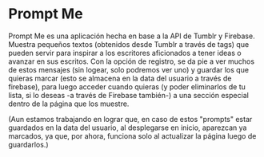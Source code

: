 # Prompt Me

Prompt Me es una aplicación hecha en base a la API de Tumblr y Firebase. Muestra pequeños textos (obtenidos desde Tumblr a través de tags) que pueden servir para inspirar a los escritores aficionados a tener ideas o avanzar en sus escritos. Con la opción de registro, se da pie a ver muchos de estos mensajes (sin logear, solo podremos ver uno) y guardar los que quieras marcar (esto se almacena en la data del usuario a través de firebase), para luego acceder cuando quieras (y poder eliminarlos de tu lista, si lo deseas -a través de Firebase también-) a una sección especial dentro de la página que los muestre.



(Aun estamos trabajando en lograr que, en caso de estos "prompts" estar guardados en la data del usuario, al desplegarse en inicio, aparezcan ya marcados, ya que, por ahora, funciona solo al actualizar la página luego de guardarlos.)